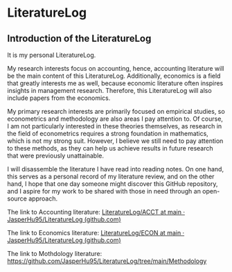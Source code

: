 # LiteratureLog

## Introduction of the LiteratureLog

It is my personal LiteratureLog.

My research interests focus on accounting, hence, accounting literature will be the main content of this LiteratureLog. Additionally, economics is a field that greatly interests me as well, because economic literature often inspires insights in management research. Therefore, this LiteratureLog will also include papers from the economics.

My primary research interests are primarily focused on empirical studies, so econometrics and methodology are also areas I pay attention to. Of course, I am not particularly interested in these theories themselves, as research in the field of econometrics requires a strong foundation in mathematics, which is not my strong suit. However, I believe we still need to pay attention to these methods, as they can help us achieve results in future research that were previously unattainable.



I will disassemble the literature I have read into reading notes. On one hand, this serves as a personal record of my literature review, and on the other hand, I hope that one day someone might discover this GitHub repository, and I aspire for my work to be shared with those in need through an open-source approach.




The link to Accounting literature: [LiteratureLog/ACCT at main · JasperHu95/LiteratureLog (github.com)](https://github.com/JasperHu95/LiteratureLog/tree/main/ACCT)



The link to Economics literature: [LiteratureLog/ECON at main · JasperHu95/LiteratureLog (github.com)](https://github.com/JasperHu95/LiteratureLog/tree/main/ECON)


The link to Mothdology literature: https://github.com/JasperHu95/LiteratureLog/tree/main/Methodology

